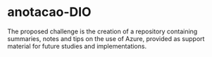 # anotacao-DIO
The proposed challenge is the creation of a repository containing summaries, notes and tips on the use of Azure, provided as support material for future studies and implementations.
